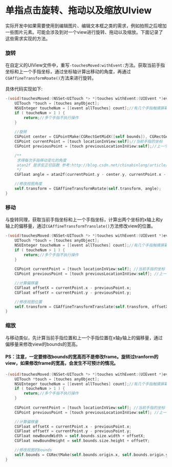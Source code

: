 # 单指点击旋转、拖动以及缩放UIview
实际开发中如果需要使用到编辑图片、编辑文本框之类的需求，例如拍照之后增加一些图片元素。可能会涉及到对一个view进行旋转、拖动以及缩放。下面记录了这些需求实现的方法。

### 旋转
在自定义的UIView文件中，重写`-touchesMoved:withEvent:`方法。获取当前手指坐标和上一个手指坐标，通过坐标轴计算出移动的角度，再通过`CGAffineTransformRoate()`方法来进行旋转。

具体代码实现如下:

```objective-c
-(void)touchesMoved:(NSSet<UITouch *> *)touches withEvent:(UIEvent *)event {
    UITouch *touch = [touches anyObject];
    NSUInteger toucheNum = [[event allTouches] count];//有几个手指触摸屏幕
    if ( toucheNum > 1 ) {
        return;//多个手指不执行操作
    }
    
    //旋转
    CGPoint center = CGPointMake(CGRectGetMidX([self bounds]), CGRectGetMidY([self bounds]));
    CGPoint currentPoint = [touch locationInView:self];//当前手指的坐标
    CGPoint previousPoint = [touch previousLocationInView:self];//上一个坐标

    /**
     求得每次手指移动变化的角度
     atan2f 是求反正切函数 参考:http://blog.csdn.net/chinabinlang/article/details/6802686
     */
    CGFloat angle = atan2f(currentPoint.y - center.y, currentPoint.x - center.x) - atan2f(previousPoint.y - center.y, previousPoint.x - center.x);

    //修改视图角度
    self.transform = CGAffineTransformRotate(self.transform, angle);
}
```

### 移动
与旋转同理，获取当前手指坐标和上一个手指坐标，计算出两个坐标的x轴上和y轴上的偏移量，通过`CGAffineTransformTranslate()`方法修改view的位置。
```objective-c
-(void)touchesMoved:(NSSet<UITouch *> *)touches withEvent:(UIEvent *)event {
    UITouch *touch = [touches anyObject];
    NSUInteger toucheNum = [[event allTouches] count];//有几个手指触摸屏幕
    if ( toucheNum > 1 ) {
        return;//多个手指不执行操作
    }
    
    CGPoint currentPoint = [touch locationInView:self]; //当前手指的坐标
    CGPoint previousPoint = [touch previousLocationInView:self]; //上一个坐标

    //计算偏移量
    CGFloat offsetX = currentPoint.x - previousPoint.x;
    CGFloat offsetY = currentPoint.y - previousPoint.y;

    //修改视图位置
    self.transform = CGAffineTransformTranslate(self.transform, offsetX, offsetY);
}
```

### 缩放
与移动类似，先计算当前手指位置和上一个手指位置在x轴y轴上的偏移量，通过偏移量来修改view的bounds的宽高。

#### PS：注意，一定要修改bounds的宽高而不是修改frame。旋转过tranform的view，如果修改frame的宽高，会发生不可预计的情况。

```objective-c
-(void)touchesMoved:(NSSet<UITouch *> *)touches withEvent:(UIEvent *)event {
    UITouch *touch = [touches anyObject];
    NSUInteger toucheNum = [[event allTouches] count];//有几个手指触摸屏幕
    if ( toucheNum > 1 ) {
        return;//多个手指不执行操作
    }
    
    CGPoint currentPoint = [touch locationInView:self]; //当前手指的坐标
    CGPoint previousPoint = [touch previousLocationInView:self]; //上一个坐标

    //计算偏移量
    CGFloat offsetX = currentPoint.x - previousPoint.x;
    CGFloat offsetY = currentPoint.y - previousPoint.y;
    CGFloat newBoundWidth = self.bounds.size.width + offsetX;
    CGFloat newBoundHeight = self.bounds.size.height + offsetY;

    //修改视图的bounds
    self.bounds = CGRectMake(self.bounds.origin.x, self.bounds.origin.y, newBoundWidth, newBoundHeight);
}
```
